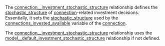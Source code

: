 The [connection\_\_investment\_stochastic\_structure](@ref) relationship defines the [stochastic\_structure](@ref)
of [connection](@ref)-related investment decisions.
Essentially, it sets the [stochastic\_structure](@ref) used by the [connections\_invested\_available](@ref) variable of the [connection](@ref).

The [connection\_\_investment\_stochastic\_structure](@ref) relationship uses the
[model\_\_default\_investment\_stochastic\_structure](@ref) relationship if not defined.
